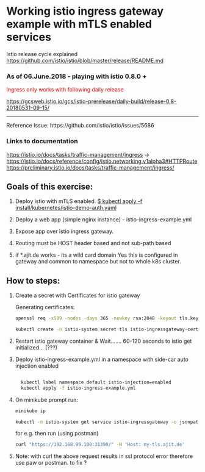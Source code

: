 # Working istio ingress gateway example with mTLS enabled services

Istio release cycle explained
https://github.com/istio/istio/blob/master/release/README.md

### As of 06.June.2018 - playing with istio 0.8.0 + 
<span style="color:red"> Ingress only works with following daily release</span>

https://gcsweb.istio.io/gcs/istio-prerelease/daily-build/release-0.8-20180531-09-15/

<hr/>
Reference Issue:
https://github.com/istio/istio/issues/5686

### Links to documentation

https://istio.io/docs/tasks/traffic-management/ingress -> 
https://istio.io/docs/reference/config/istio.networking.v1alpha3#HTTPRoute
https://preliminary.istio.io/docs/tasks/traffic-management/ingress/ 


## Goals of this exercise: 

1. Deploy istio with mTLS enabled.
[$ kubectl apply -f install/kubernetes/istio-demo-auth.yaml](https://istio.io/docs/setup/kubernetes/quick-start/#minikube)

2. Deploy a web app  (simple nginx instance) - istio-ingress-example.yml

3. Expose app over istio ingress gateway.

4. Routing must be HOST header based and not sub-path based

5. if *.ajit.de works  - 
 its a wild card domain 
 Yes this is configured in gateway and common to namespace but not to whole k8s cluster.

## How to steps:

1. Create a secret with Certificates for istio gateway

    Generating certificates:
    
    ```bash
    openssl req -x509 -nodes -days 365 -newkey rsa:2048 -keyout tls.key -out tls.crt -subj "/CN=*.ajit.de"
    
    kubectl create -n istio-system secret tls istio-ingressgateway-certs --key /tmp/tls.key --cert /tmp/tls.crt 
    ```
2. Restart istio gateway container & Wait.......  60-120 seconds to istio get initialized...  (???)

3. Deploy istio-ingress-example.yml in a namespace with side-car auto injection enabled
  
      ```bash
      
        kubectl label namespace default istio-injection=enabled
        kubectl apply -f istio-ingress-example.yml
      
      ```
      
4. On minikube prompt run:
    ```bash
    minikube ip
    
    kubectl -n istio-system get service istio-ingressgateway -o jsonpath='{.spec.ports[?(@.name=="https")].nodePort}'
    
    ```
    
    for e.g. then run (using postman)
    ```bash
    curl "https://192.168.99.100:31390/" -H 'Host: my-tls.ajit.de'
    ```

5. Note: with curl the above request results in ssl protocol error therefore use paw or postman. to fix ?

